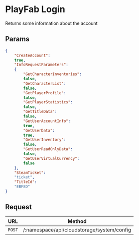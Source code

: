 # PlayFab Login
Returns some information about the account

## Params
```json
{
	"CreateAccount": 
	true,
	"InfoRequestParameters": 
	{
		"GetCharacterInventories": 
		false,
		"GetCharacterList": 
		false,
		"GetPlayerProfile": 
		false,
		"GetPlayerStatistics": 
		false,
		"GetTitleData": 
		false,
		"GetUserAccountInfo": 
		true,
		"GetUserData": 
		true,
		"GetUserInventory": 
		false,
		"GetUserReadOnlyData": 
		false,
		"GetUserVirtualCurrency": 
		false
	},
	"SteamTicket": 
	"ticket",
	"TitleId": 
	"EBF8D"
}
```

## Request
| URL | Method |
| - | - |
| `POST` | /:namespace/api/cloudstorage/system/config |
